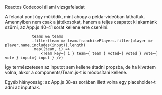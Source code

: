 Reactos Codecool állami vizsgafeladat

A feladat pont úgy működik, mint ahogy a példa-videóban láthattuk.
Amennyiben nem csak a játékosokat, hanem a teljes csapatot ki akarnánk szűrni,
az App.js 40-41 sorát kellene erre cserélni:

                teams && teams
                .filter(team => team.franchisePlayers.filter(player => player.name.includes(input)).length)
                .map((team, i) =>
                    <Team key={ i } team={ team } voted={ voted } vote={ vote } input={ input } />)
                    
Így természetesen az inputot sem kellene átadni propsba, de ha kivettem volna,
akkor a components/Team.js-t is módosítani kellene.

Egyéb hiányosság: az App.js 38-as sorában illett volna egy placeholder-t adni az
inputnak.
